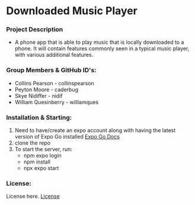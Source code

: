 # Downloaded Music Player

### Project Description
- A phone app that is able to play music that is locally
downloaded to a phone. It will contain features commonly seen in a typical music player, with
various additional features.


### Group Members & GitHub ID's:
- Collins Pearson - collinspearson
- Peyton Moore - caderbug
- Skye Nidiffer - nidif
- William Quesinberry - williamques


### Installation & Starting: 
1. Need to have/create an expo account along with having the latest version of Expo Go installed [Expo Go Docs](https://docs.expo.dev/get-started/expo-go/)
2. clone the repo
3. To start the server, run:
     * npm expo login
     * npm install
     * npx expo start

### License:
License here. [License](https://github.com/utk-cs340-fall23/DownloadedMusicPlayer/blob/main/LICENSE)
